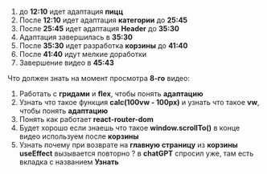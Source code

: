 1) до **12:10** идет адаптация **пицц** 
2) После **12:10** идет адаптация **категории** до **25:45**
3) После **25:45** идет адаптация **Header** до **35:30**
4) Адаптация завершилась в **35:30**
5) После **35:30** идет разработка **корзины** до **41:40**
6) После **41:40** идут мелкие доработки
7) Завершение видео в **45:43**


Что должен знать на момент просмотра **8-го** видео: 
1) Работать с **гридами** и **flex**, чтобы понять **адаптацию** 
2) Узнать что такое функция **calc(100vw - 100px)** и узнать что такое **vw**, чтобы понять **адаптацию** 
3) Понять как работает **react-router-dom**
4) Будет хорошо если знаешь что такое **window.scrollTo()** в конце видео используем после **корзины**
5) Узнать почему при возврате на **главную страницу** из **корзины** **useEffect** вызывается повторно ? в **chatGPT** спросил уже, там есть вкладка с названием **Узнать**